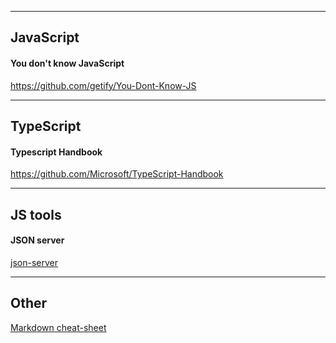 
---
  ## JavaScript

  #### You don't know JavaScript
  https://github.com/getify/You-Dont-Know-JS

---
  ## TypeScript

  #### Typescript Handbook
  https://github.com/Microsoft/TypeScript-Handbook

---
  ## JS tools

  #### JSON server
  [json-server](https://github.com/typicode/json-server) 

---
  ## Other

  [Markdown cheat-sheet](https://www.markdownguide.org/cheat-sheet/)